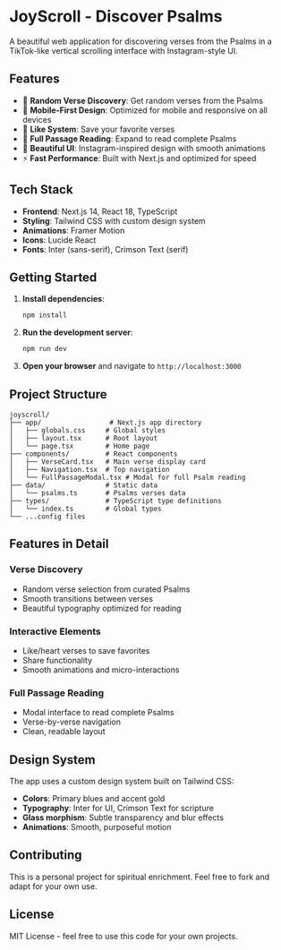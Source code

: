 # JoyScroll - Discover Psalms

A beautiful web application for discovering verses from the Psalms in a TikTok-like vertical scrolling interface with Instagram-style UI.

## Features

- 🎯 **Random Verse Discovery**: Get random verses from the Psalms
- 📱 **Mobile-First Design**: Optimized for mobile and responsive on all devices
- 💖 **Like System**: Save your favorite verses
- 📖 **Full Passage Reading**: Expand to read complete Psalms
- 🎨 **Beautiful UI**: Instagram-inspired design with smooth animations
- ⚡ **Fast Performance**: Built with Next.js and optimized for speed

## Tech Stack

- **Frontend**: Next.js 14, React 18, TypeScript
- **Styling**: Tailwind CSS with custom design system
- **Animations**: Framer Motion
- **Icons**: Lucide React
- **Fonts**: Inter (sans-serif), Crimson Text (serif)

## Getting Started

1. **Install dependencies**:
   ```bash
   npm install
   ```

2. **Run the development server**:
   ```bash
   npm run dev
   ```

3. **Open your browser** and navigate to `http://localhost:3000`

## Project Structure

```
joyscroll/
├── app/                 # Next.js app directory
│   ├── globals.css     # Global styles
│   ├── layout.tsx      # Root layout
│   └── page.tsx        # Home page
├── components/         # React components
│   ├── VerseCard.tsx   # Main verse display card
│   ├── Navigation.tsx  # Top navigation
│   └── FullPassageModal.tsx # Modal for full Psalm reading
├── data/               # Static data
│   └── psalms.ts       # Psalms verses data
├── types/              # TypeScript type definitions
│   └── index.ts        # Global types
└── ...config files
```

## Features in Detail

### Verse Discovery
- Random verse selection from curated Psalms
- Smooth transitions between verses
- Beautiful typography optimized for reading

### Interactive Elements
- Like/heart verses to save favorites
- Share functionality
- Smooth animations and micro-interactions

### Full Passage Reading
- Modal interface to read complete Psalms
- Verse-by-verse navigation
- Clean, readable layout

## Design System

The app uses a custom design system built on Tailwind CSS:

- **Colors**: Primary blues and accent gold
- **Typography**: Inter for UI, Crimson Text for scripture
- **Glass morphism**: Subtle transparency and blur effects
- **Animations**: Smooth, purposeful motion

## Contributing

This is a personal project for spiritual enrichment. Feel free to fork and adapt for your own use.

## License

MIT License - feel free to use this code for your own projects.
